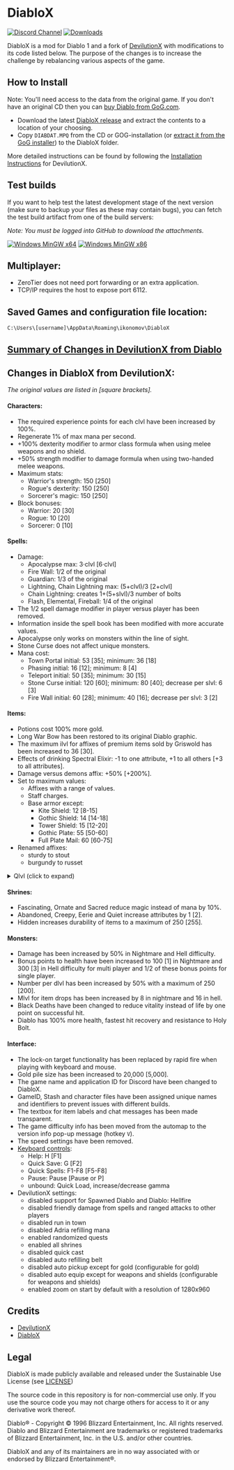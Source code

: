 # DiabloX

[![Discord Channel](https://img.shields.io/discord/936748966652022834?color=%237289DA&logo=discord&logoColor=%23FFFFFF)](https://discord.gg/QddvKsenvm)
[![Downloads](https://img.shields.io/github/downloads/ikonomov/DiabloX/total.svg)](https://github.com/ikonomov/DiabloX/releases)

DiabloX is a mod for Diablo 1 and a fork of [DevilutionX](https://github.com/diasurgical/devilutionX) with modifications to its code listed below.  The purpose of the changes is to increase the challenge by rebalancing various aspects of the game.

## How to Install

Note: You'll need access to the data from the original game. If you don't have an original CD then you can [buy Diablo from GoG.com](https://www.gog.com/game/diablo).

   * Download the latest [DiabloX release](https://github.com/ikonomov/DiabloX/releases) and extract the contents to a location of your choosing.
   * Copy `DIABDAT.MPQ` from the CD or GOG-installation (or [extract it from the GoG installer](https://github.com/diasurgical/devilutionX/wiki/Extracting-the-.MPQs-from-the-GoG-installer)) to the DiabloX folder.

More detailed instructions can be found by following the [Installation Instructions](./docs/installing.md) for DevilutionX.  

## Test builds

If you want to help test the latest development stage of the next version (make sure to backup your files as these may contain bugs), you can fetch the test build artifact from one of the build servers:

*Note: You must be logged into GitHub to download the attachments.*

[![Windows MinGW x64](https://github.com/ikonomov/DiabloX/actions/workflows/Windows_MinGW_x64.yml/badge.svg)](https://github.com/ikonomov/DiabloX/actions/workflows/Windows_MinGW_x64.yml?query=branch%3Amaster)
[![Windows MinGW x86](https://github.com/ikonomov/DiabloX/actions/workflows/Windows_MinGW_x86.yml/badge.svg)](https://github.com/ikonomov/DiabloX/actions/workflows/Windows_MinGW_x86.yml?query=branch%3Amaster)

## Multiplayer:
   * ZeroTier does not need port forwarding or an extra application.
   * TCP/IP requires the host to expose port 6112.

## Saved Games and configuration file location:
`C:\Users\[username]\AppData\Roaming\ikonomov\DiabloX`

## [Summary of Changes in DevilutionX from Diablo](https://github.com/ikonomov/DiabloX/wiki/Summary-of-Changes-in-DevilutionX-from-Diablo)

## Changes in DiabloX from DevilutionX:
*The original values are listed in [square brackets].*
#### Characters:
   * The required experience points for each clvl have been increased by 100%.
   * Regenerate 1% of max mana per second.
   * +100% dexterity modifier to armor class formula when using melee weapons and no shield.
   * +50% strength modifier to damage formula when using two-handed melee weapons.
   * Maximum stats:
      * Warrior's strength: 150 [250]
      * Rogue's dexterity: 150 [250]
      * Sorcerer's magic: 150 [250]
   * Block bonuses:
      * Warrior: 20 [30]
      * Rogue: 10 [20]
      * Sorcerer: 0 [10]
#### Spells:
   * Damage:
      * Apocalypse max: 3·clvl [6·clvl]
      * Fire Wall: 1/2 of the original
      * Guardian: 1/3 of the original
      * Lightning, Chain Lightning max: (5+clvl)/3 [2+clvl]
      * Chain Lightning: creates 1+(5+slvl)/3 number of bolts
      * Flash, Elemental, Fireball: 1/4 of the original
   * The 1/2 spell damage modifier in player versus player has been removed.
   * Information inside the spell book has been modified with more accurate values.
   * Apocalypse only works on monsters within the line of sight.
   * Stone Curse does not affect unique monsters.
   * Mana cost:
      * Town Portal initial: 53 [35]; minimum: 36 [18]
      * Phasing initial: 16 [12]; minimum: 8 [4]
      * Teleport initial: 50 [35]; minimum: 30 [15]
      * Stone Curse initial: 120 [60]; minimum: 80 [40]; decrease per slvl: 6 [3]
      * Fire Wall initial: 60 [28]; minimum: 40 [16]; decrease per slvl: 3 [2]
#### Items:
   * Potions cost 100% more gold.
   * Long War Bow has been restored to its original Diablo graphic.
   * The maximum ilvl for affixes of premium items sold by Griswold has been increased to 36 [30].
   * Effects of drinking Spectral Elixir: -1 to one attribute, +1 to all others [+3 to all attributes].
   * Damage versus demons affix: +50% [+200%].
   * Set to maximum values:
      * Affixes with a range of values.
      * Staff charges.
      * Base armor except:
         * Kite Shield: 12 [8-15]
         * Gothic Shield: 14 [14-18]
         * Tower Shield: 15 [12-20]
         * Gothic Plate: 55 [50-60]
         * Full Plate Mail: 60 [60-75]
   * Renamed affixes:
      * sturdy to stout
      * burgundy to russet
<details>
  <summary>Qlvl (click to expand)</summary>

   * Qlvl:
      * Elixir of Strength, Magic and Dexterity: 20 [15]
      * Apocalypse staff: 30 [15]
      * Affix
         * moon: 13 [11]
         * stars: 24 [17]
         * heavens: 35 [25]
         * zodiac: 46 [30]
         * whale: 46 [60]
         * snake: 12 [9]
         * serpent: 22 [15]
         * drake: 35 [21]
         * dragon: 43 [27]
         * wyrm: 46 [35]
         * hydra: 50 [60]
         * godly: 44 [60]
         * steel: 8 [6]
         * silver: 12 [9]
         * gold: 17 [12]
         * platinum: 22 [16]
         * mithril: 28 [20]
         * meteoric: 35 [23]
         * weird: 43 [35]
         * strange: 50 [60]
         * master: 29 [28]
         * champion: 36 [40]
         * king: 44 [28]
         * jagged: 1 [4]
         * deadly: 4 [6]
         * heavy: 8 [9]
         * brutal: 17 [16]
         * massive: 22 [20]
         * savage: 28 [23]
         * merciless: 43 [60]
         * slaying: 13 [15]
         * gore: 20 [25]
         * carnage: 27 [35]
         * slaughter: 35 [60]
         * osmosis: 30 [50]
         * thunder: 50 [60]
         * blood: 24 [19]
         * vampires: 24 [19]
         * amber: 14 [12]
         * jade: 23 [18]
         * obsidian: 35 [24]
         * emerald: 43 [31]
         * swiftness: 16 [10]
         * speed: 24 [19]
         * haste: 37 [27]
         * harmony: 24 [20]
         * ages: 24 [25]
      * Unique item:
         * Bloodslayer: 10 [3]
         * The Mangler: 9 [2]
         * Wicked Axe: 12 [5]
         * The Blackoak Bow: 8 [5]
         * Deadly Hunter: 10 [3]
         * Civerb’s Cudgel: 10 [1]
         * Helm of Spirits: 14 [1]
         * The Bleeder: 9 [2]
         * Bramble: 7 [1]
         * Constricting Ring: 15 [5]
         * Split Skull Shield: 4 [1]
         * Immolator: 7 [4]
         * Gonnagal’s Dirk: 5 [1]
         * Shadowhawk: 12 [8]
</details>

#### Shrines:
   * Fascinating, Ornate and Sacred reduce magic instead of mana by 10%.
   * Abandoned, Creepy, Eerie and Quiet increase attributes by 1 [2].
   * Hidden increases durability of items to a maximum of 250 [255].
#### Monsters:
   * Damage has been increased by 50% in Nightmare and Hell difficulty.
   * Bonus points to health have been increased to 100 [1] in Nightmare and 300 [3] in Hell difficulty for multi player and 1/2 of these bonus points for single player.
   * Number per dlvl has been increased by 50% with a maximum of 250 [200].
   * Mlvl for item drops has been increased by 8 in nightmare and 16 in hell.
   * Black Deaths have been changed to reduce vitality instead of life by one point on successful hit.
   * Diablo has 100% more health, fastest hit recovery and resistance to Holy Bolt.
#### Interface:
   * The lock-on target functionality has been replaced by rapid fire when playing with keyboard and mouse.
   * Gold pile size has been increased to 20,000 [5,000].
   * The game name and application ID for Discord have been changed to DiabloX.
   * GameID, Stash and character files have been assigned unique names and identifiers to prevent issues with different builds.
   * The textbox for item labels and chat messages has been made transparent.
   * The game difficulty info has been moved from the automap to the version info pop-up message (hotkey `V`).
   * The speed settings have been removed.
   * [Keyboard controls](https://github.com/ikonomov/DiabloX/wiki/Keyboard-Controls):
      * Help: H [F1]
      * Quick Save: G [F2]
      * Quick Spells: F1-F8 [F5-F8]
      * Pause: Pause [Pause or P]
      * unbound: Quick Load, increase/decrease gamma
   * DevilutionX settings:
      * disabled support for Spawned Diablo and Diablo: Hellfire
      * disabled friendly damage from spells and ranged attacks to other players
      * disabled run in town
      * disabled Adria refilling mana
      * enabled randomized quests
      * enabled all shrines
      * disabled quick cast
      * disabled auto refilling belt
      * disabled auto pickup except for gold (configurable for gold)
      * disabled auto equip except for weapons and shields (configurable for weapons and shields)
      * enabled zoom on start by default with a resolution of 1280x960

## Credits

   * [DevilutionX](https://github.com/diasurgical/devilutionX#credits)
   * [DiabloX](https://github.com/ikonomov/DiabloX/graphs/contributors)

## Legal

DiabloX is made publicly available and released under the Sustainable Use License (see [LICENSE](LICENSE.md))

The source code in this repository is for non-commercial use only. If you use the source code you may not charge others for access to it or any derivative work thereof.

Diablo® - Copyright © 1996 Blizzard Entertainment, Inc. All rights reserved. Diablo and Blizzard Entertainment are trademarks or registered trademarks of Blizzard Entertainment, Inc. in the U.S. and/or other countries.

DiabloX and any of its maintainers are in no way associated with or endorsed by Blizzard Entertainment®.
